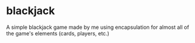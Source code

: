 # blackjack
A simple blackjack game made by me using encapsulation for almost all of the game's elements (cards, players, etc.)
